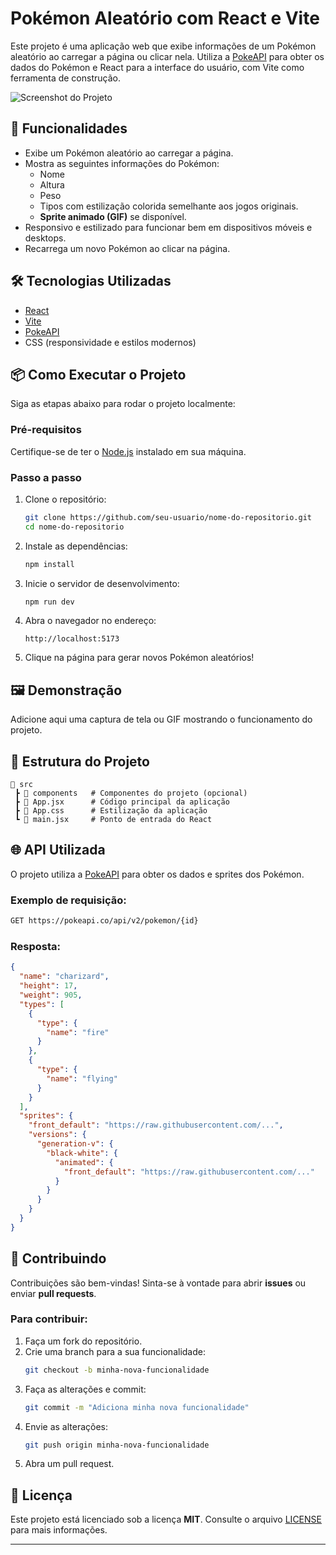 # Pokémon Aleatório com React e Vite

Este projeto é uma aplicação web que exibe informações de um Pokémon aleatório ao carregar a página ou clicar nela.
Utiliza a [PokeAPI](https://pokeapi.co/) para obter os dados do Pokémon e React para a interface do usuário, com Vite
como ferramenta de construção.

![Screenshot do Projeto](link_para_imagem_da_interface_se_houver)

## 🚀 Funcionalidades

- Exibe um Pokémon aleatório ao carregar a página.
- Mostra as seguintes informações do Pokémon:
    - Nome
    - Altura
    - Peso
    - Tipos com estilização colorida semelhante aos jogos originais.
    - **Sprite animado (GIF)** se disponível.
- Responsivo e estilizado para funcionar bem em dispositivos móveis e desktops.
- Recarrega um novo Pokémon ao clicar na página.

## 🛠️ Tecnologias Utilizadas

- [React](https://reactjs.org/)
- [Vite](https://vitejs.dev/)
- [PokeAPI](https://pokeapi.co/)
- CSS (responsividade e estilos modernos)

## 📦 Como Executar o Projeto

Siga as etapas abaixo para rodar o projeto localmente:

### Pré-requisitos

Certifique-se de ter o [Node.js](https://nodejs.org/) instalado em sua máquina.

### Passo a passo

1. Clone o repositório:
   ```bash
   git clone https://github.com/seu-usuario/nome-do-repositorio.git
   cd nome-do-repositorio
   ```

2. Instale as dependências:
   ```bash
   npm install
   ```

3. Inicie o servidor de desenvolvimento:
   ```bash
   npm run dev
   ```

4. Abra o navegador no endereço:
   ```
   http://localhost:5173
   ```

5. Clique na página para gerar novos Pokémon aleatórios!

## 🖼️ Demonstração

Adicione aqui uma captura de tela ou GIF mostrando o funcionamento do projeto.

## 🔧 Estrutura do Projeto

```
📂 src
 ┣ 📂 components   # Componentes do projeto (opcional)
 ┣ 📜 App.jsx      # Código principal da aplicação
 ┣ 📜 App.css      # Estilização da aplicação
 ┗ 📜 main.jsx     # Ponto de entrada do React
```

## 🌐 API Utilizada

O projeto utiliza a [PokeAPI](https://pokeapi.co/) para obter os dados e sprites dos Pokémon.

### Exemplo de requisição:

```bash
GET https://pokeapi.co/api/v2/pokemon/{id}
```

### Resposta:

```json
{
  "name": "charizard",
  "height": 17,
  "weight": 905,
  "types": [
    {
      "type": {
        "name": "fire"
      }
    },
    {
      "type": {
        "name": "flying"
      }
    }
  ],
  "sprites": {
    "front_default": "https://raw.githubusercontent.com/...",
    "versions": {
      "generation-v": {
        "black-white": {
          "animated": {
            "front_default": "https://raw.githubusercontent.com/..."
          }
        }
      }
    }
  }
}
```

## 🤝 Contribuindo

Contribuições são bem-vindas! Sinta-se à vontade para abrir **issues** ou enviar **pull requests**.

### Para contribuir:

1. Faça um fork do repositório.
2. Crie uma branch para a sua funcionalidade:
   ```bash
   git checkout -b minha-nova-funcionalidade
   ```
3. Faça as alterações e commit:
   ```bash
   git commit -m "Adiciona minha nova funcionalidade"
   ```
4. Envie as alterações:
   ```bash
   git push origin minha-nova-funcionalidade
   ```
5. Abra um pull request.

## 📜 Licença

Este projeto está licenciado sob a licença **MIT**. Consulte o arquivo [LICENSE](LICENSE) para mais informações.

---
